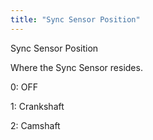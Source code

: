```yaml
---
title: "Sync Sensor Position"
---
```


Sync Sensor Position


Where the Sync Sensor resides.


&#48;: OFF

&#49;: Crankshaft

&#50;: Camshaft
